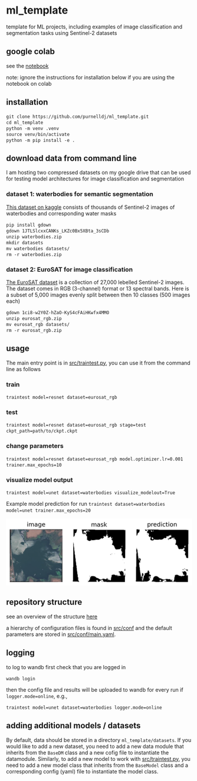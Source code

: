 # ml_template

template for ML projects, including examples of image classification and segmentation tasks using Sentinel-2 datasets

## google colab

see the [notebook](ml_template_notebook.ipynb)

note: ignore the instructions for installation below if you are using the notebook on colab

## installation

```
git clone https://github.com/purnelldj/ml_template.git
cd ml_template
python -m venv .venv
source venv/bin/activate
python -m pip install -e .
```

## download data from command line

I am hosting two compressed datasets on my google drive that can be used for testing model architectures for image classification and segmentation

### dataset 1: waterbodies for semantic segmentation

[This dataset on kaggle](https://www.kaggle.com/datasets/franciscoescobar/satellite-images-of-water-bodies/data) consists of thousands of Sentinel-2 images of waterbodies and corresponding water masks

```
pip install gdown
gdown 1JTLSlcxxCANKs_LKZc0Bx5XBta_3sCDb
unzip waterbodies.zip
mkdir datasets
mv waterbodies datasets/
rm -r waterbodies.zip
```

### dataset 2: EuroSAT for image classification

[The EuroSAT dataset](https://github.com/phelber/eurosat?tab=readme-ov-file) is a collection of 27,000 lebelled Sentinel-2 images. The dataset comes in RGB (3-channel) format or 13 spectral bands. Here is a subset of 5,000 images evenly split between then 10 classes (500 images each)

```
gdown 1ci8-w2Y0Z-hZaO-KyS4cFAiHKwfx4MMO
unzip eurosat_rgb.zip
mv eurosat_rgb datasets/
rm -r eurosat_rgb.zip
```

## usage

The main entry point is in [src/traintest.py](src/traintest.py), you can use it from the command line as follows

### train

```
traintest model=resnet dataset=eurosat_rgb
```
### test

```
traintest model=resnet dataset=eurosat_rgb stage=test ckpt_path=path/to/ckpt.ckpt
```

### change parameters

```
traintest model=resnet dataset=eurosat_rgb model.optimizer.lr=0.001 trainer.max_epochs=10
```

### visualize model output

```
traintest model=unet dataset=waterbodies visualize_modelout=True
```

Example model prediction for run `traintest dataset=waterbodies model=unet trainer.max_epochs=20`

![wbpred](waterbodies_unet_example.png "wbpred")

## repository structure

see an overview of the structure [here](struct.txt)

a hierarchy of configuration files is found in [src/conf](src/conf) and the default parameters are stored in [src/conf/main.yaml](src/conf/main.yaml).

## logging

to log to wandb first check that you are logged in

```
wandb login
```
then the config file and results will be uploaded to wandb for every run if `logger.mode=online`, e.g.,

```
traintest model=unet dataset=waterbodies logger.mode=online
```


## adding additional models / datasets

By default, data should be stored in a directory `ml_template/datasets`. If you would like to add a new dataset, you need to add a new data module that inherits from the `BaseDM` class and a new cofig file to instantiate the datamodule.
Similarly, to add a new model to work with [src/traintest.py](src/traintest.py), you need to add a new model class that inherits from the `BaseModel` class and a corresponding config (yaml) file to instantiate the model class.
